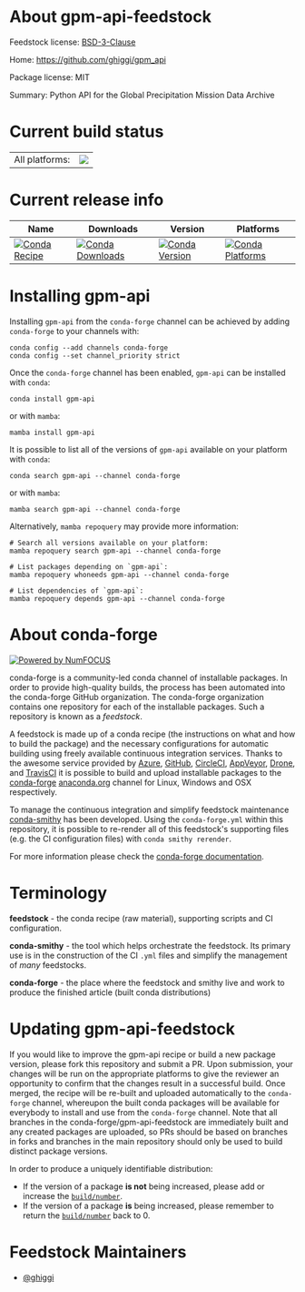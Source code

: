 About gpm-api-feedstock
=======================

Feedstock license: [BSD-3-Clause](https://github.com/conda-forge/gpm-api-feedstock/blob/main/LICENSE.txt)

Home: https://github.com/ghiggi/gpm_api

Package license: MIT

Summary: Python API for the Global Precipitation Mission Data Archive

Current build status
====================


<table><tr><td>All platforms:</td>
    <td>
      <a href="https://dev.azure.com/conda-forge/feedstock-builds/_build/latest?definitionId=21297&branchName=main">
        <img src="https://dev.azure.com/conda-forge/feedstock-builds/_apis/build/status/gpm-api-feedstock?branchName=main">
      </a>
    </td>
  </tr>
</table>

Current release info
====================

| Name | Downloads | Version | Platforms |
| --- | --- | --- | --- |
| [![Conda Recipe](https://img.shields.io/badge/recipe-gpm--api-green.svg)](https://anaconda.org/conda-forge/gpm-api) | [![Conda Downloads](https://img.shields.io/conda/dn/conda-forge/gpm-api.svg)](https://anaconda.org/conda-forge/gpm-api) | [![Conda Version](https://img.shields.io/conda/vn/conda-forge/gpm-api.svg)](https://anaconda.org/conda-forge/gpm-api) | [![Conda Platforms](https://img.shields.io/conda/pn/conda-forge/gpm-api.svg)](https://anaconda.org/conda-forge/gpm-api) |

Installing gpm-api
==================

Installing `gpm-api` from the `conda-forge` channel can be achieved by adding `conda-forge` to your channels with:

```
conda config --add channels conda-forge
conda config --set channel_priority strict
```

Once the `conda-forge` channel has been enabled, `gpm-api` can be installed with `conda`:

```
conda install gpm-api
```

or with `mamba`:

```
mamba install gpm-api
```

It is possible to list all of the versions of `gpm-api` available on your platform with `conda`:

```
conda search gpm-api --channel conda-forge
```

or with `mamba`:

```
mamba search gpm-api --channel conda-forge
```

Alternatively, `mamba repoquery` may provide more information:

```
# Search all versions available on your platform:
mamba repoquery search gpm-api --channel conda-forge

# List packages depending on `gpm-api`:
mamba repoquery whoneeds gpm-api --channel conda-forge

# List dependencies of `gpm-api`:
mamba repoquery depends gpm-api --channel conda-forge
```


About conda-forge
=================

[![Powered by
NumFOCUS](https://img.shields.io/badge/powered%20by-NumFOCUS-orange.svg?style=flat&colorA=E1523D&colorB=007D8A)](https://numfocus.org)

conda-forge is a community-led conda channel of installable packages.
In order to provide high-quality builds, the process has been automated into the
conda-forge GitHub organization. The conda-forge organization contains one repository
for each of the installable packages. Such a repository is known as a *feedstock*.

A feedstock is made up of a conda recipe (the instructions on what and how to build
the package) and the necessary configurations for automatic building using freely
available continuous integration services. Thanks to the awesome service provided by
[Azure](https://azure.microsoft.com/en-us/services/devops/), [GitHub](https://github.com/),
[CircleCI](https://circleci.com/), [AppVeyor](https://www.appveyor.com/),
[Drone](https://cloud.drone.io/welcome), and [TravisCI](https://travis-ci.com/)
it is possible to build and upload installable packages to the
[conda-forge](https://anaconda.org/conda-forge) [anaconda.org](https://anaconda.org/)
channel for Linux, Windows and OSX respectively.

To manage the continuous integration and simplify feedstock maintenance
[conda-smithy](https://github.com/conda-forge/conda-smithy) has been developed.
Using the ``conda-forge.yml`` within this repository, it is possible to re-render all of
this feedstock's supporting files (e.g. the CI configuration files) with ``conda smithy rerender``.

For more information please check the [conda-forge documentation](https://conda-forge.org/docs/).

Terminology
===========

**feedstock** - the conda recipe (raw material), supporting scripts and CI configuration.

**conda-smithy** - the tool which helps orchestrate the feedstock.
                   Its primary use is in the construction of the CI ``.yml`` files
                   and simplify the management of *many* feedstocks.

**conda-forge** - the place where the feedstock and smithy live and work to
                  produce the finished article (built conda distributions)


Updating gpm-api-feedstock
==========================

If you would like to improve the gpm-api recipe or build a new
package version, please fork this repository and submit a PR. Upon submission,
your changes will be run on the appropriate platforms to give the reviewer an
opportunity to confirm that the changes result in a successful build. Once
merged, the recipe will be re-built and uploaded automatically to the
`conda-forge` channel, whereupon the built conda packages will be available for
everybody to install and use from the `conda-forge` channel.
Note that all branches in the conda-forge/gpm-api-feedstock are
immediately built and any created packages are uploaded, so PRs should be based
on branches in forks and branches in the main repository should only be used to
build distinct package versions.

In order to produce a uniquely identifiable distribution:
 * If the version of a package **is not** being increased, please add or increase
   the [``build/number``](https://docs.conda.io/projects/conda-build/en/latest/resources/define-metadata.html#build-number-and-string).
 * If the version of a package **is** being increased, please remember to return
   the [``build/number``](https://docs.conda.io/projects/conda-build/en/latest/resources/define-metadata.html#build-number-and-string)
   back to 0.

Feedstock Maintainers
=====================

* [@ghiggi](https://github.com/ghiggi/)

